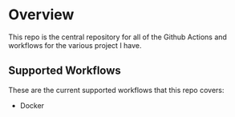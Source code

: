 # Overview

This repo is the central repository for all of the Github Actions and workflows for the various project I have.

## Supported Workflows

These are the current supported workflows that this repo covers:

- Docker
